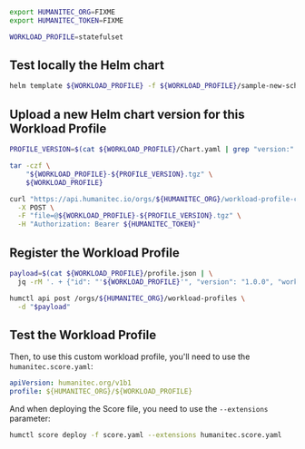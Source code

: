 ```bash
export HUMANITEC_ORG=FIXME
export HUMANITEC_TOKEN=FIXME

WORKLOAD_PROFILE=statefulset
```

## Test locally the Helm chart

```bash
helm template ${WORKLOAD_PROFILE} -f ${WORKLOAD_PROFILE}/sample-new-schema.yaml --debug
```

## Upload a new Helm chart version for this Workload Profile

```bash
PROFILE_VERSION=$(cat ${WORKLOAD_PROFILE}/Chart.yaml | grep "version:" | sed 's/version://g' | tr -d '[:space:]')

tar -czf \
    "${WORKLOAD_PROFILE}-${PROFILE_VERSION}.tgz" \
    ${WORKLOAD_PROFILE}

curl "https://api.humanitec.io/orgs/${HUMANITEC_ORG}/workload-profile-chart-versions" \
  -X POST \
  -F "file=@${WORKLOAD_PROFILE}-${PROFILE_VERSION}.tgz" \
  -H "Authorization: Bearer ${HUMANITEC_TOKEN}"
```

## Register the Workload Profile

```bash
payload=$(cat ${WORKLOAD_PROFILE}/profile.json | \
  jq -rM '. + {"id": "'${WORKLOAD_PROFILE}'", "version": "1.0.0", "workload_profile_chart": { "id": "'${WORKLOAD_PROFILE}'", "version": "latest" } }')

humctl api post /orgs/${HUMANITEC_ORG}/workload-profiles \
  -d "$payload"
```

## Test the Workload Profile

Then, to use this custom workload profile, you'll need to use the `humanitec.score.yaml`:
```yaml
apiVersion: humanitec.org/v1b1
profile: ${HUMANITEC_ORG}/${WORKLOAD_PROFILE}
```

And when deploying the Score file, you need to use the `--extensions` parameter:
```bash
humctl score deploy -f score.yaml --extensions humanitec.score.yaml
```